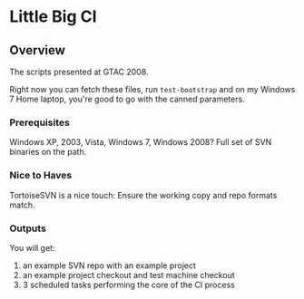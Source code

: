 # Little Big CI

## Overview

The scripts presented at GTAC 2008.

Right now you can fetch these files, run ```test-bootstrap``` and on my Windows 7 Home laptop, 
you're good to go with the canned parameters.

### Prerequisites

Windows XP, 2003, Vista, Windows 7, Windows 2008?
Full set of SVN binaries on the path.

### Nice to Haves

TortoiseSVN is a nice touch: Ensure the working copy and repo formats match.

### Outputs

You will get:
1. an example SVN repo with an example project
1. an example project checkout and test machine checkout
1. 3 scheduled tasks performing the core of the CI process

